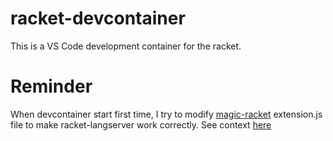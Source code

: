 # racket-devcontainer
This is a VS Code development container for the racket.

# Reminder
When devcontainer start first time, I try to modify [magic-racket](https://github.com/Eugleo/magic-racket) extension.js file to make racket-langserver work correctly. See context [here](https://github.com/Eugleo/magic-racket/issues/51)
